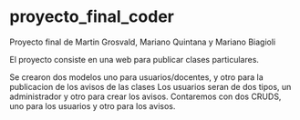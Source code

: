# proyecto_final_coder
Proyecto final de Martin Grosvald, Mariano Quintana y Mariano Biagioli

El proyecto consiste en una web para publicar clases particulares.

Se crearon dos modelos uno para usuarios/docentes, y otro para la publicacion de los avisos de las clases
Los usuarios seran de dos tipos, un administrador y otro para crear los avisos.
Contaremos con dos CRUDS, uno para los usuarios y otro para los avisos.